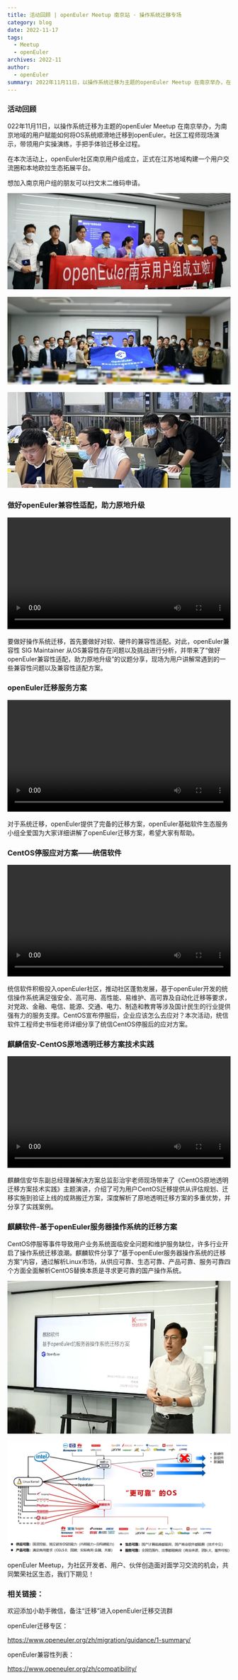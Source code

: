 ```yaml
---
title: 活动回顾 | openEuler Meetup 南京站 · 操作系统迁移专场
category: blog
date: 2022-11-17
tags:
  - Meetup
  - openEuler
archives: 2022-11
author:
  - openEuler
summary: 2022年11月11日，以操作系统迁移为主题的openEuler Meetup 在南京举办，在本次活动上，openEuler社区南京用户组成立，正式在江苏地域构建一个用户交流圈和本地欧拉生态拓展平台。
---
```



### 活动回顾

022年11月11日，以操作系统迁移为主题的openEuler Meetup 在南京举办，为南京地域的用户赋能如何将OS系统顺滑地迁移到openEuler。社区工程师现场演示，带领用户实操演练，手把手体验迁移全过程。

在本次活动上，openEuler社区南京用户组成立，正式在江苏地域构建一个用户交流圈和本地欧拉生态拓展平台。

想加入南京用户组的朋友可以扫文末二维码申请。

![1](images/1.jpg)

![2](images/2.jpg)

![3](images/3.jpg)


### 做好openEuler兼容性适配，助力原地升级


<video width="100%" controls>
    <source type="video/mp4"  
    src="https://openeuler-website-beijing.obs.cn-north-4.myhuaweicloud.com/Blog_video/openEuler%E5%85%BC%E5%AE%B9%E6%80%A7%E9%80%82%E9%85%8D.mp4">
</video>

要做好操作系统迁移，首先要做好对软、硬件的兼容性适配。对此，openEuler兼容性 SIG Maintainer 从OS兼容性存在问题以及挑战进行分析，并带来了“做好openEuler兼容性适配，助力原地升级”的议题分享，现场为用户讲解常遇到的一些兼容性问题以及兼容性适配方案。



### openEuler迁移服务方案

<video width="100%" controls>
    <source type="video/mp4"  
    src="https://openeuler-website-beijing.obs.cn-north-4.myhuaweicloud.com/Blog_video/%E5%9F%BA%E4%BA%8EopenEuler%E7%9A%84%E6%9C%8D%E5%8A%A1%E5%99%A8%E6%93%8D%E4%BD%9C%E7%B3%BB%E7%BB%9F%E8%BF%81%E7%A7%BB%E6%96%B9%E6%A1%88.mp4">
</video>

对于系统迁移，openEuler提供了完备的迁移方案，openEuler基础软件生态服务小组全爱国为大家详细讲解了openEuler迁移方案，希望大家有帮助。

### CentOS停服应对方案——统信软件

<video width="100%" controls>
    <source type="video/mp4"  
    src="https://openeuler-website-beijing.obs.cn-north-4.myhuaweicloud.com/Blog_video/%E9%BA%92%E9%BA%9F.mp4">
</video>

统信软件积极投入openEuler社区，推动社区蓬勃发展，基于openEuler开发的统信操作系统满足强安全、高可用、高性能、易维护、高可靠及自动化迁移等要求，对党政、金融、电信、能源、交通、电力、制造和教育等涉及国计民生的行业提供强有力的服务支撑。CentOS宣布停服后，企业应该怎么去应对？本次活动，统信软件工程师史书恒老师详细分享了统信CentOS停服后的应对方案。

### 麒麟信安-CentOS原地透明迁移方案技术实践

<video width="100%" controls>
    <source type="video/mp4"  
    src="https://openeuler-website-beijing.obs.cn-north-4.myhuaweicloud.com/Blog_video/%E9%BA%92%E9%BA%9F%E4%BF%A1%E5%AE%89.mp4">
</video>

麒麟信安华东副总经理兼解决方案总监彭治宇老师现场带来了《CentOS原地透明迁移方案技术实践》主题演讲，介绍了可为用户CentOS迁移提供从评估规划、迁移实施到验证上线的成熟搬迁方案，深度解析了原地透明迁移方案的多重优势，并分享了实践案例。

### 麒麟软件-基于openEuler服务器操作系统的迁移方案

CentOS停服等事件导致用户业务系统面临安全问题和维护服务缺位，许多行业开启了操作系统迁移浪潮。麒麟软件分享了“基于openEuler服务器操作系统的迁移方案”内容，通过解析Linux市场，从供应可靠、生态可靠、产品可靠、服务可靠四个方面全面解析CentOS替换本质是寻求更可靠的国产操作系统。

![4](images/4.jpg)

![5](images/5.png)

openEuler Meetup，为社区开发者、用户、伙伴创造面对面学习交流的机会，共同繁荣社区生态，我们下期见！


### 相关链接：

欢迎添加小助手微信，备注“迁移”进入openEuler迁移交流群

openEuler迁移专区：

https://www.openeuler.org/zh/migration/guidance/1-summary/

openEuler兼容性列表：

https://www.openeuler.org/zh/compatibility/

